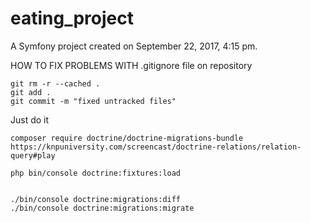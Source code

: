 eating_project
======

A Symfony project created on September 22, 2017, 4:15 pm.

HOW TO FIX PROBLEMS WITH .gitignore file on repository

```
git rm -r --cached .
git add .
git commit -m "fixed untracked files"
```
Just do it

```
composer require doctrine/doctrine-migrations-bundle
https://knpuniversity.com/screencast/doctrine-relations/relation-query#play

```
```
php bin/console doctrine:fixtures:load


./bin/console doctrine:migrations:diff
./bin/console doctrine:migrations:migrate

```
